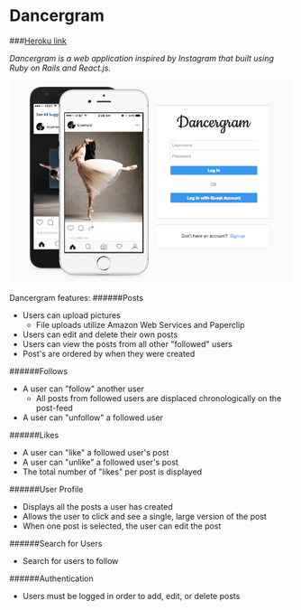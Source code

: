 # Dancergram

###[Heroku link](http://dancergram.herokuapp.com)

*Dancergram is a web application inspired by Instagram that built using Ruby on Rails and React.js.*

![Dancergram](/app/assets/images/pict_dancergram.png)


Dancergram features:
######Posts
  * Users can upload pictures
    * File uploads utilize Amazon Web Services and Paperclip
  * Users can edit and delete their own posts
  * Users can view the posts from all other "followed" users
  * Post's are ordered by when they were created

######Follows
  * A user can "follow" another user
    * All posts from followed users are displaced chronologically on the post-feed
  * A user can "unfollow" a followed user

######Likes
  * A user can "like" a followed user's post
  * A user can "unlike" a followed user's post
  * The total number of "likes" per post is displayed

######User Profile
  * Displays all the posts a user has created
  * Allows the user to click and see a single, large version of the post
  * When one post is selected, the user can edit the post

######Search for Users
  * Search for users to follow

######Authentication
  * Users must be logged in order to add, edit, or delete posts
